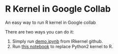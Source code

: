# R Kernel in Google Collab
An easy way to run R kernel in Google collab


There are two ways you can do it:

1. Simply run [demo.ipynb](https://colab.research.google.com/github/IRkernel/IRkernel/blob/master/example-notebooks/Demo.ipynb) from IRkernel github.
2. Run [this notebook](https://colab.research.google.com/drive/1xj_aYLBBPX2oSQ1I4xp5_YZiVhhpC1Ke) to replace Python2 kernel to R.





